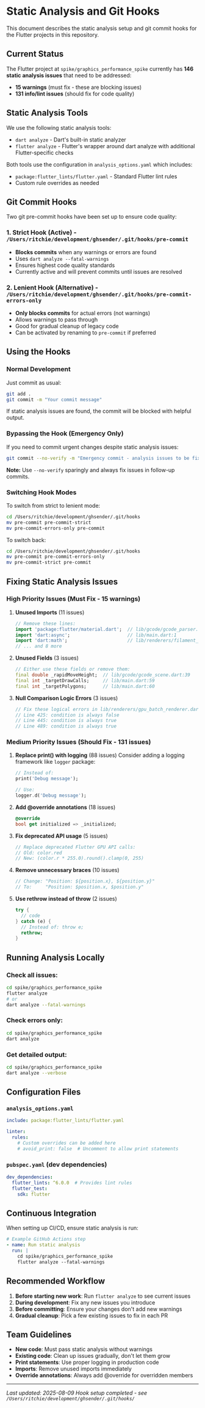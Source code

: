 # Static Analysis and Git Hooks

This document describes the static analysis setup and git commit hooks for the Flutter projects in this repository.

## Current Status

The Flutter project at `spike/graphics_performance_spike` currently has **146 static analysis issues** that need to be addressed:

- **15 warnings** (must fix - these are blocking issues)
- **131 info/lint issues** (should fix for code quality)

## Static Analysis Tools

We use the following static analysis tools:

- `dart analyze` - Dart's built-in static analyzer
- `flutter analyze` - Flutter's wrapper around dart analyze with additional Flutter-specific checks

Both tools use the configuration in `analysis_options.yaml` which includes:
- `package:flutter_lints/flutter.yaml` - Standard Flutter lint rules
- Custom rule overrides as needed

## Git Commit Hooks

Two git pre-commit hooks have been set up to ensure code quality:

### 1. Strict Hook (Active) - `/Users/ritchie/development/ghsender/.git/hooks/pre-commit`

- **Blocks commits** when any warnings or errors are found
- Uses `dart analyze --fatal-warnings`
- Ensures highest code quality standards
- Currently active and will prevent commits until issues are resolved

### 2. Lenient Hook (Alternative) - `/Users/ritchie/development/ghsender/.git/hooks/pre-commit-errors-only`

- **Only blocks commits** for actual errors (not warnings)
- Allows warnings to pass through
- Good for gradual cleanup of legacy code
- Can be activated by renaming to `pre-commit` if preferred

## Using the Hooks

### Normal Development
Just commit as usual:
```bash
git add .
git commit -m "Your commit message"
```

If static analysis issues are found, the commit will be blocked with helpful output.

### Bypassing the Hook (Emergency Only)
If you need to commit urgent changes despite static analysis issues:
```bash
git commit --no-verify -m "Emergency commit - analysis issues to be fixed"
```

**Note:** Use `--no-verify` sparingly and always fix issues in follow-up commits.

### Switching Hook Modes
To switch from strict to lenient mode:
```bash
cd /Users/ritchie/development/ghsender/.git/hooks
mv pre-commit pre-commit-strict
mv pre-commit-errors-only pre-commit
```

To switch back:
```bash
cd /Users/ritchie/development/ghsender/.git/hooks
mv pre-commit pre-commit-errors-only
mv pre-commit-strict pre-commit
```

## Fixing Static Analysis Issues

### High Priority Issues (Must Fix - 15 warnings)

1. **Unused Imports** (11 issues)
   ```dart
   // Remove these lines:
   import 'package:flutter/material.dart';  // lib/gcode/gcode_parser.dart:4
   import 'dart:async';                     // lib/main.dart:1
   import 'dart:math';                      // lib/renderers/filament_renderer.dart:1
   // ... and 8 more
   ```

2. **Unused Fields** (3 issues)
   ```dart
   // Either use these fields or remove them:
   final double _rapidMoveHeight;  // lib/gcode/gcode_scene.dart:39
   final int _targetDrawCalls;     // lib/main.dart:59
   final int _targetPolygons;      // lib/main.dart:60
   ```

3. **Null Comparison Logic Errors** (3 issues)
   ```dart
   // Fix these logical errors in lib/renderers/gpu_batch_renderer.dart:
   // Line 425: condition is always false
   // Line 445: condition is always true
   // Line 489: condition is always true
   ```

### Medium Priority Issues (Should Fix - 131 issues)

1. **Replace print() with logging** (88 issues)
   Consider adding a logging framework like `logger` package:
   ```dart
   // Instead of:
   print('Debug message');
   
   // Use:
   logger.d('Debug message');
   ```

2. **Add @override annotations** (18 issues)
   ```dart
   @override
   bool get initialized => _initialized;
   ```

3. **Fix deprecated API usage** (5 issues)
   ```dart
   // Replace deprecated Flutter GPU API calls:
   // Old: color.red
   // New: (color.r * 255.0).round().clamp(0, 255)
   ```

4. **Remove unnecessary braces** (10 issues)
   ```dart
   // Change: "Position: ${position.x}, ${position.y}"
   // To:     "Position: $position.x, $position.y"
   ```

5. **Use rethrow instead of throw** (2 issues)
   ```dart
   try {
     // code
   } catch (e) {
     // Instead of: throw e;
     rethrow;
   }
   ```

## Running Analysis Locally

### Check all issues:
```bash
cd spike/graphics_performance_spike
flutter analyze
# or
dart analyze --fatal-warnings
```

### Check errors only:
```bash
cd spike/graphics_performance_spike
dart analyze
```

### Get detailed output:
```bash
cd spike/graphics_performance_spike
dart analyze --verbose
```

## Configuration Files

### `analysis_options.yaml`
```yaml
include: package:flutter_lints/flutter.yaml

linter:
  rules:
    # Custom overrides can be added here
    # avoid_print: false  # Uncomment to allow print statements
```

### `pubspec.yaml` (dev dependencies)
```yaml
dev_dependencies:
  flutter_lints: ^6.0.0  # Provides lint rules
  flutter_test:
    sdk: flutter
```

## Continuous Integration

When setting up CI/CD, ensure static analysis is run:

```yaml
# Example GitHub Actions step
- name: Run static analysis
  run: |
    cd spike/graphics_performance_spike
    flutter analyze --fatal-warnings
```

## Recommended Workflow

1. **Before starting new work**: Run `flutter analyze` to see current issues
2. **During development**: Fix any new issues you introduce
3. **Before committing**: Ensure your changes don't add new warnings
4. **Gradual cleanup**: Pick a few existing issues to fix in each PR

## Team Guidelines

- **New code**: Must pass static analysis without warnings
- **Existing code**: Clean up issues gradually, don't let them grow
- **Print statements**: Use proper logging in production code
- **Imports**: Remove unused imports immediately
- **Override annotations**: Always add @override for overridden members

---

*Last updated: 2025-08-09*
*Hook setup completed - see `/Users/ritchie/development/ghsender/.git/hooks/`*